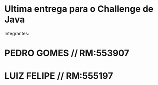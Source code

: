 # Ultima entrega para o Challenge de Java

Integrantes:
# PEDRO GOMES // RM:553907
# LUIZ FELIPE // RM:555197
